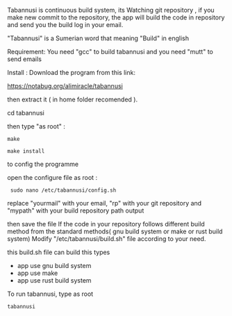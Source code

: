 Tabannusi is continuous build system, its Watching git repository , if you make new commit to the repository, the app will build the code in repository and send you the build log in your email.

"Tabannusi" is a Sumerian word that meaning "Build" in english

Requirement:
You need "gcc" to build tabannusi
and you need "mutt" to send emails

Install :
Download the program from this link:

https://notabug.org/alimiracle/tabannusi

then extract it ( in home folder recomended ).

  cd tabannusi

then type "as root" :

    make

    make install

to config the programme 

open the configure file as root :

     sudo nano /etc/tabannusi/config.sh

replace "yourmail"  with your email, "rp"  with your git repository and "mypath"  with your build repository path output

then save the file
If the code in your repository follows different build method from the standard methods( gnu build system or make or rust build system)
Modify "/etc/tabannusi/build.sh" file according to your need.

this build.sh file
can build this types
- app use gnu build system
- app use make
- app use rust build system

To run tabannusi, type as root

    tabannusi